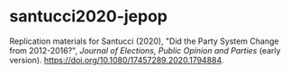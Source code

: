 # santucci2020-jepop
Replication materials for Santucci (2020), "Did the Party System Change from 2012-2016?", <i>Journal of Elections, Public Opinion and Parties</i> (early version). https://doi.org/10.1080/17457289.2020.1794884.
